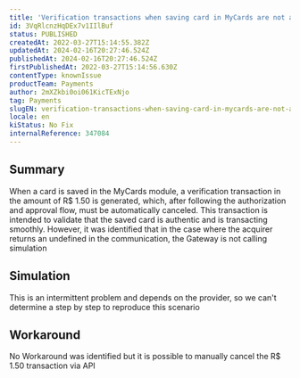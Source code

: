 ```yaml
---
title: 'Verification transactions when saving card in MyCards are not automatically canceled'
id: 3VqRlcnzHqDEx7v1IIlBuf
status: PUBLISHED
createdAt: 2022-03-27T15:14:55.382Z
updatedAt: 2024-02-16T20:27:46.524Z
publishedAt: 2024-02-16T20:27:46.524Z
firstPublishedAt: 2022-03-27T15:14:56.630Z
contentType: knownIssue
productTeam: Payments
author: 2mXZkbi0oi061KicTExNjo
tag: Payments
slugEN: verification-transactions-when-saving-card-in-mycards-are-not-automatically-canceled
locale: en
kiStatus: No Fix
internalReference: 347084
---
```


## Summary


When a card is saved in the MyCards module, a verification transaction in the amount of R$ 1.50 is generated, which, after following the authorization and approval flow, must be automatically canceled. This transaction is intended to validate that the saved card is authentic and is transacting smoothly.
However, it was identified that in the case where the acquirer returns an undefined in the communication, the Gateway is not calling simulation



## Simulation


This is an intermittent problem and depends on the provider, so we can't determine a step by step to reproduce this scenario



## Workaround


No Workaround was identified but it is possible to manually cancel the R$ 1.50 transaction via API

